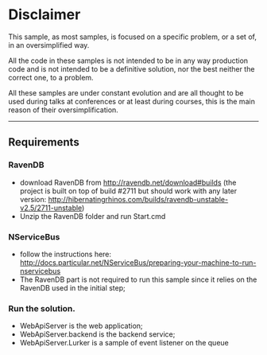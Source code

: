 # Disclaimer
This sample, as most samples, is focused on a specific problem, or a set of, in an oversimplified way.

All the code in these samples is not intended to be in any way production code and is not intended to be a definitive solution, nor the best neither the correct one, to a problem.

All these samples are under constant evolution and are all thought to be used during talks at conferences or at least during courses, this is the main reason of their oversimplification.

---
## Requirements

### RavenDB
* download RavenDB from http://ravendb.net/download#builds
(the project is built on top of build #2711 but should work with any later version: http://hibernatingrhinos.com/builds/ravendb-unstable-v2.5/2711-unstable)
* Unzip the RavenDB folder and run Start.cmd

### NServiceBus
* follow the instructions here: http://docs.particular.net/NServiceBus/preparing-your-machine-to-run-nservicebus
* The RavenDB part is not required to run this sample since it relies on the RavenDB used in the initial step;

### Run the solution.
* WebApiServer is the web application;
* WebApiServer.backend is the backend service;
* WebApiServer.Lurker is a sample of event listener on the queue
